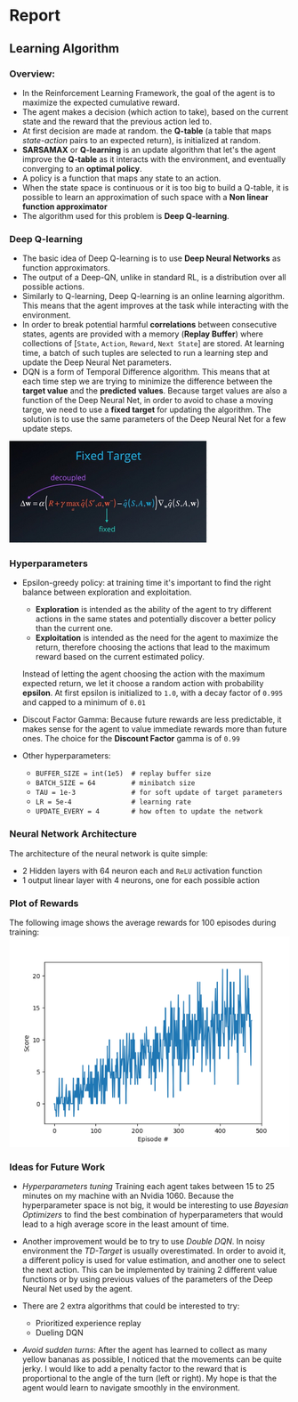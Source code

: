 [//]: # (Image References)

[image1]: https://github.com/dariocazzani/banaNavigation/blob/master/images/DQN-equation.png
[image2]: https://github.com/dariocazzani/banaNavigation/blob/master/images/scores.png

# Report

## Learning Algorithm

### Overview:
* In the Reinforcement Learning Framework, the goal of the agent is to maximize
the expected cumulative reward.
* The agent makes a decision (which action to take), based on the current state and the
reward that the previous action led to.
* At first decision are made at random. the **Q-table** (a table that maps _state-action_ pairs
to an expected return), is initialized at random.
* **SARSAMAX** or **Q-learning** is an update algorithm that let's the agent improve
the **Q-table** as it interacts with the environment, and eventually converging to
an **optimal policy**.
* A policy is a function that maps any state to an action.
* When the state space is continuous or it is too big to build a Q-table, it is
possible to learn an approximation of such space with a **Non linear function approximator**
* The algorithm used for this problem is **Deep Q-learning**.

### Deep Q-learning
* The basic idea of Deep Q-learning is to use **Deep Neural Networks** as function approximators.
* The output of a Deep-QN, unlike in standard RL, is a distribution over all possible actions.
* Similarly to Q-learning, Deep Q-learning is an online learning algorithm. This
means that the agent improves at the task while interacting with the environment.
* In order to break potential harmful **correlations** between consecutive states, agents are
provided with a memory (**Replay Buffer**) where collections of [`State`, `Action`, `Reward`, `Next State`]
are stored. At learning time, a batch of such tuples are selected to run a learning step
and update the Deep Neural Net parameters.
* DQN is a form of Temporal Difference algorithm. This means that at each time step we are
trying to minimize the difference between the **target value** and the **predicted values**.
Because target values are also a function of the Deep Neural Net, in order to avoid to
chase a moving targe, we need to use a **fixed target** for updating the algorithm.
The solution is to use the same parameters of the Deep Neural Net for a few update steps.

![DQN-equation][image1]

### Hyperparameters
* Epsilon-greedy policy: at training time it's important to find the right balance
between exploration and exploitation. </br>
   * **Exploration** is intended as the ability of the agent to try different actions in
the same states and potentially discover a better policy than the current one. </br>
   * **Exploitation** is intended as the need for the agent to maximize the return, therefore
choosing the actions that lead to the maximum reward based on the current estimated policy.

   Instead of letting the agent choosing the action with the maximum expected return,
   we let it choose a random action with probability **epsilon**.
   At first epsilon is initialized to `1.0`, with a decay factor of `0.995` and capped
   to a minimum of `0.01`

* Discout Factor Gamma: Because future rewards are less predictable, it makes sense
for the agent to value immediate rewards more than future ones.
The choice for the **Discount Factor** gamma is of `0.99`

* Other hyperparameters:
    * `BUFFER_SIZE = int(1e5)  # replay buffer size`
    * `BATCH_SIZE = 64         # minibatch size`
    * `TAU = 1e-3              # for soft update of target parameters`
    * `LR = 5e-4               # learning rate`
    * `UPDATE_EVERY = 4        # how often to update the network`

### Neural Network Architecture
The architecture of the neural network is quite simple:
* 2 Hidden layers with 64 neuron each and `ReLU` activation function
* 1 output linear layer with 4 neurons, one for each possible action

### Plot of Rewards
The following image shows the average rewards for 100 episodes during training:
![Plot][image2]


### Ideas for Future Work

* *Hyperparameters tuning* Training each agent takes between 15 to 25 minutes on my
machine with an Nvidia 1060.
Because the hyperparameter space is not big, it would be interesting to use
*Bayesian Optimizers* to find the best combination of hyperparameters that would lead
to a high average score in the least amount of time.

* Another improvement would be to try to use *Double DQN*. In noisy environment
the *TD-Target* is usually overestimated. In order to avoid it, a different policy
is used for value estimation, and another one to select the next action.
This can be implemented by training 2 different value functions or by using previous
values of the parameters of the Deep Neural Net used by the agent.

* There are 2 extra algorithms that could be interested to try:
    * Prioritized experience replay
    * Dueling DQN

* *Avoid sudden turns*: After the agent has learned to collect as many yellow bananas
as possible, I noticed that the movements can be quite jerky.
I would like to add a penalty factor to the reward that is proportional to the
angle of the turn (left or right). My hope is that the agent would learn to navigate
smoothly in the environment.

